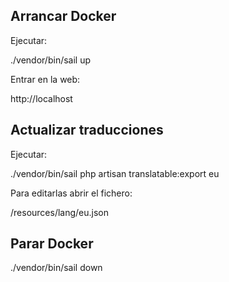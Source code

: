 <h2>Arrancar Docker</h2>
<p>Ejecutar:</p>

./vendor/bin/sail up


<p>Entrar en la web:</p>
http://localhost

<h2>Actualizar traducciones</h2>
<p>Ejecutar:</p>

./vendor/bin/sail php artisan translatable:export eu


<p>Para editarlas abrir el fichero:</p>

/resources/lang/eu.json


<h2>Parar Docker</h2>

./vendor/bin/sail down 
